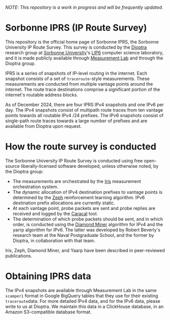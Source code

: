 *NOTE: This repository is a work in progress and will be frequently updated.*

# Sorbonne IPRS (IP Route Survey)

This repository is the official home page of Sorbonne IPRS, the Sorbonne University IP Route Survey.
This survey is conducted by the [Dioptra](https://dioptra.io) research group at [Sorbonne University](https://sorbonne-universite.fr/en)'s [LIP6](https://www.lip6.fr/?LANG=en) computer science laboratory, and it is made publicly available through [Measurement Lab](https://www.measurementlab.net) and through the Dioptra group.

IPRS is a series of snapshots of IP-level routing in the internet.
Each snapshot consists of a set of `traceroute`-style measurements.
These measurements are conducted from multiple vantage points around the internet.
The route trace destinations comprise a significant portion of the internet's routable address blocks.

As of December 2024, there are four IPRS IPv4 snapshots and one IPv6 per day.
The IPv4 snapshots consist of multipath route traces from ten vantage points towards all routable IPv4 /24 prefixes.
The IPv6 snapshots consist of single-path route traces towards a large number of prefixes and are available from Dioptra upon request.

# How the route survey is conducted

The Sorbonne University IP Route Survey is conducted using free open-source liberally-licensed software developed, unless otherwise noted, by the Dioptra group:

* The measurements are orchestrated by the [Iris](https://github.com/dioptra-io/zeph) measurement orchestration system.
* The dynamic allocation of IPv4 destination prefixes to vantage points is determined by the [Zeph](https://github.com/dioptra-io/zeph) reinforcement learning algorithm. IPv6 destination prefix allocations are currently static.
* At each vantage point, probe packets are sent and probe replies are received and logged by the [Caracal](https://github.com/dioptra-io/caracal) tool.
* The determination of which probe packets should be sent, and in which order, is conducted using the [Diamond Miner](https://github.com/dioptra-io/diamond-miner) algorithm for IPv4 and the yarrp algorithm for IPv6. The latter was developed by Robert Beverly's research team at the Naval Postgraduate School, and the former by Dioptra, in collaboration with that team.

Iris, Zeph, Diamond Miner, and Yaarp have been described in peer-reviewed publications. 

# Obtaining IPRS data

The IPv4 snapshots are available through Measurement Lab in the same `scamper1` format in Google BigQuery tables that they use for their existing `traceroute`data.
For more detailed IPv4 data, and for the IPv6 data, please write to us at Dioptra.
We maintain this data in a ClickHouse database, in an Amazon S3-compatible database format.
